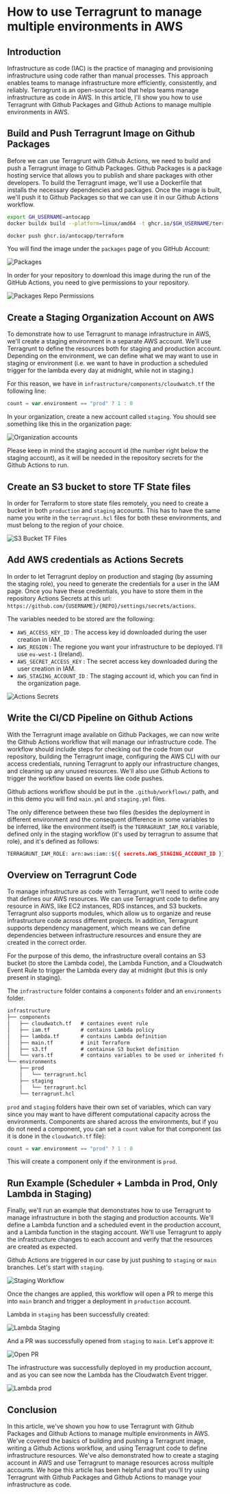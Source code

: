 # How to use Terragrunt to manage multiple environments in AWS

## Introduction

Infrastructure as code (IAC) is the practice of managing and provisioning infrastructure using code rather than manual processes. This approach enables teams to manage infrastructure more efficiently, consistently, and reliably. Terragrunt is an open-source tool that helps teams manage infrastructure as code in AWS. In this article, I'll show you how to use Terragrunt with Github Packages and Github Actions to manage multiple environments in AWS.

## Build and Push Terragrunt Image on Github Packages

Before we can use Terragrunt with Github Actions, we need to build and push a Terragrunt image to Github Packages. Github Packages is a package hosting service that allows you to publish and share packages with other developers. To build the Terragrunt image, we'll use a Dockerfile that installs the necessary dependencies and packages. Once the image is built, we'll push it to Github Packages so that we can use it in our Github Actions workflow.

```bash
export GH_USERNAME=antocapp
docker buildx build --platform=linux/amd64 -t ghcr.io/$GH_USERNAME/terraform -f ./Dockerfile --build-arg TERRAFORM_VERSION=1.1.6 .
```

```bash
docker push ghcr.io/antocapp/terraform
```

You will find the image under the `packages` page of you GitHub Account:

![Packages](./static-images/packages.png?raw=true)

In order for your repository to download this image during the run of the GitHub Actions, you need to give permissions to your repository.


![Packages Repo Permissions](./static-images/packages-access.png?raw=true)

## Create a Staging Organization Account on AWS

To demonstrate how to use Terragrunt to manage infrastructure in AWS, we'll create a staging environment in a separate AWS account. We'll use Terragrunt to define the resources both for staging and production account. Depending on the environment, we can define what we may want to use in staging or environment (i.e. we want to have in production a scheduled trigger for the lambda every day at midnight, while not in staging.)

For this reason, we have in `infrastructure/components/cloudwatch.tf` the following line:

```go
count = var.environment == "prod" ? 1 : 0
```

In your organization, create a new account called `staging`. You should see something like this in the organization page:

![Organization accounts](./static-images/org-accounts.png?raw=true)

Please keep in mind the staging account id (the number right below the staging account), as it will be needed in the repository secrets for the Github Actions to run.

## Create an S3 bucket to store TF State files

In order for Terraform to store state files remotely, you need to create a bucket in both `production` and `staging` accounts. This has to have the same name you write in the `terragrunt.hcl` files for both these environments, and must belong to the region of your choice.

![S3 Bucket TF Files](./static-images/create-tf-bucket.png?raw=true)

## Add AWS credentials as Actions Secrets

In order to let Terragrunt deploy on production and staging (by assuming the staging role), you need to generate the credentials for a user in the IAM page. Once you have these credentials, you have to store them in the repository Actions Secrets at this url: `https://github.com/{USERNAME}/{REPO}/settings/secrets/actions`.

The variables needed to be stored are the following:

- `AWS_ACCESS_KEY_ID` : The access key id downloaded during the user creation in IAM.
- `AWS_REGION` : The regione you want your infrastructure to be deployed. I'll use `eu-west-1` (Ireland).
- `AWS_SECRET_ACCESS_KEY` : The secret access key downloaded during the user creation in IAM.
- `AWS_STAGING_ACCOUNT_ID` : The staging account id, which you can find in the organization page.

![Actions Secrets](./static-images/secrets.png?raw=true)

## Write the CI/CD Pipeline on Github Actions

With the Terragrunt image available on Github Packages, we can now write the Github Actions workflow that will manage our infrastructure code. The workflow should include steps for checking out the code from our repository, building the Terragrunt image, configuring the AWS CLI with our access credentials, running Terragrunt to apply our infrastructure changes, and cleaning up any unused resources. We'll also use Github Actions to trigger the workflow based on events like code pushes.

Github actions workflow should be put in the `.github/workflows/` path, and in this demo you will find `main.yml` and `staging.yml` files.

The only difference between these two files (besides the deployment in different environment and the consequent difference in some variables to be inferred, like the environment itself) is the `TERRAGRUNT_IAM_ROLE` variable, defined only in the staging workflow (it's used by terragrun to assume that role), and it's defined as follows:

```bash
TERRAGRUNT_IAM_ROLE: arn:aws:iam::${{ secrets.AWS_STAGING_ACCOUNT_ID }}:role/OrganizationAccountAccessRole
```

## Overview on Terragrunt Code

To manage infrastructure as code with Terragrunt, we'll need to write code that defines our AWS resources. We can use Terragrunt code to define any resource in AWS, like EC2 instances, RDS instances, and S3 buckets. Terragrunt also supports modules, which allow us to organize and reuse infrastructure code across different projects. In addition, Terragrunt supports dependency management, which means we can define dependencies between infrastructure resources and ensure they are created in the correct order.

For the purpose of this demo, the infrastructure overall contains an S3 bucket (to store the Lambda code), the Lambda Function, and a Cloudwatch Event Rule to trigger the Lambda every day at midnight (but this is only present in staging).

The `infrastructure` folder contains a `components` folder and an `environments` folder.

```txt
infrastructure
├── components
│   ├── cloudwatch.tf   # containes event rule
│   ├── iam.tf          # contains Lambda policy
│   ├── lambda.tf       # contains Lambda definition
│   ├── main.tf         # init Terraform
│   ├── s3.tf           # containse S3 bucket definition
│   └── vars.tf         # contains variables to be used or inherited from environments variables
└── environments
    ├── prod
    │   └── terragrunt.hcl
    ├── staging
    │   └── terragrunt.hcl
    └── terragrunt.hcl
```

`prod` and `staging` folders have their own set of variables, which can vary since you may want to have different computational capacity across the environments. Components are shared across the environments, but if you do not need a component, you can set a `count` value for that component (as it is done in the `cloudwatch.tf` file):

```go
count = var.environment == "prod" ? 1 : 0
```

This will create a component only if the environment is `prod`.

## Run Example (Scheduler + Lambda in Prod, Only Lambda in Staging)

Finally, we'll run an example that demonstrates how to use Terragrunt to manage infrastructure in both the staging and production accounts. We'll define a Lambda function and a scheduled event in the production account, and a Lambda function in the staging account. We'll use Terragrunt to apply the infrastructure changes to each account and verify that the resources are created as expected.

Github Actions are triggered in our case by just pushing to `staging` or `main` branches. Let's start with `staging`.

![Staging Workflow](./static-images/secrets.png?raw=true)

Once the changes are applied, this workflow will open a PR to merge this into `main` branch and trigger a deployment in `production` account.


Lambda in `staging` has been successfully created:

![Lambda Staging](./static-images/lambda-staging.png?raw=true)

And a PR was successfully opened from `staging` to `main`. Let's approve it:

![Open PR](./static-images/open-pr.png?raw=true)

The infrastructure was successfully deployed in my production account, and as you can see now the Lambda has the Cloudwatch Event trigger.

![Lambda prod](./static-images/lambda-prod.png?raw=true)

## Conclusion

In this article, we've shown you how to use Terragrunt with Github Packages and Github Actions to manage multiple environments in AWS. We've covered the basics of building and pushing a Terragrunt image, writing a Github Actions workflow, and using Terragrunt code to define infrastructure resources. We've also demonstrated how to create a staging account in AWS and use Terragrunt to manage resources across multiple accounts. We hope this article has been helpful and that you'll try using Terragrunt with Github Packages and Github Actions to manage your infrastructure as code.
